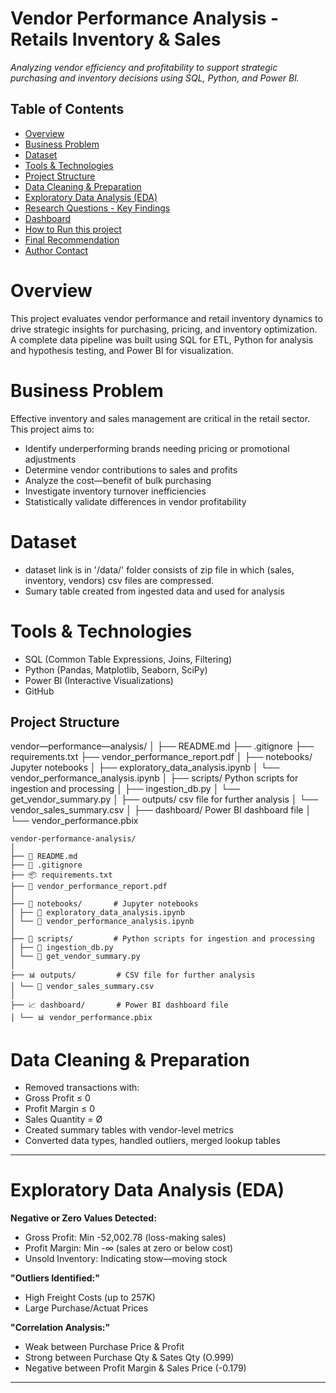 # Vendor Performance Analysis - Retails Inventory & Sales

_Analyzing vendor efficiency and profitability to support strategic purchasing and inventory decisions
using SQL, Python, and Power Bl._

## Table of Contents
- [Overview](#overview)
- [Business Problem](#business_problem)
- [Dataset](#dataset)
- [Tools & Technologies](#tools_&_technologies)
- [Project Structure](#project_structure)
- [Data Cleaning & Preparation](#data_cleaning_&_preparation)
- [Exploratory Data Analysis (EDA)](#exploratory_data_analysis__eda_)
- [Research Questions - Key Findings](#research_questions_-_key_findings)
- [Dashboard](#dashboard)
- [How to Run this project](#how_to_run_this_project)
- [Final Recommendation](#final_recommendation)
- [Author Contact](#author_contact)

# Overview

This project evaluates vendor performance and retail inventory dynamics to drive strategic insights for
purchasing, pricing, and inventory optimization. A complete data pipeline was built using SQL for ETL,
Python for analysis and hypothesis testing, and Power BI for visualization.

# Business Problem

Effective inventory and sales management are critical in the retail sector. This project aims to:
- Identify underperforming brands needing pricing or promotional adjustments
- Determine vendor contributions to sales and profits
- Analyze the cost—benefit of bulk purchasing
- Investigate inventory turnover inefficiencies
- Statistically validate differences in vendor profitability

# Dataset

- dataset link is in '/data/' folder consists of zip file in which (sales, inventory, vendors) csv files are compressed.
- Sumary table created from ingested data and used for analysis

# Tools & Technologies
- SQL (Common Table Expressions, Joins, Filtering)
- Python (Pandas, Matplotlib, Seaborn, SciPy)
- Power BI (Interactive Visualizations)
- GitHub

## Project Structure

vendor—performance—analysis/
│
├── README.md
├── .gitignore
├── requirements.txt
├── vendor_performance_report.pdf
│
├── notebooks/                   Jupyter notebooks
│   ├── exploratory_data_analysis.ipynb
│   └── vendor_performance_analysis.ipynb
│
├── scripts/                    Python scripts for ingestion and processing
│   ├── ingestion_db.py
│   └── get_vendor_summary.py
│
├── outputs/                    csv file for further analysis
│   └── vendor_sales_summary.csv
│
├── dashboard/                  Power BI dashboard file
│   └── vendor_performance.pbix

````
vendor-performance-analysis/
│
├── 📄 README.md
├── 🛑 .gitignore
├── 📦 requirements.txt
├── 📑 vendor_performance_report.pdf
│
├── 📓 notebooks/       # Jupyter notebooks
│ ├── 📘 exploratory_data_analysis.ipynb
│ └── 📗 vendor_performance_analysis.ipynb
│
├── 🐍 scripts/         # Python scripts for ingestion and processing
│ ├── 📜 ingestion_db.py
│ └── 📜 get_vendor_summary.py
│
├── 📊 outputs/         # CSV file for further analysis
│ └── 📄 vendor_sales_summary.csv
│
├── 📈 dashboard/       # Power BI dashboard file
│ └── 📊 vendor_performance.pbix
````


# Data Cleaning & Preparation

-  Removed transactions with:
 - Gross Profit ≤ 0
 - Profit Margin ≤ 0
 - Sales Quantity = Ø
- Created summary tables with vendor-level metrics
- Converted data types, handled outliers, merged lookup tables

---
# Exploratory Data Analysis (EDA)

**Negative or Zero Values Detected:**
 - Gross Profit: Min -52,002.78 (loss-making sales)
 - Profit Margin: Min -∞ (sales at zero or below cost)
 - Unsold Inventory: Indicating stow—moving stock

**"Outliers Identified:"**
 - High Freight Costs (up to 257K)
 - Large Purchase/Actuat Prices

**"Correlation Analysis:"**
 - Weak between Purchase Price & Profit
 - Strong between Purchase Qty & Sates Qty (O.999)
 - Negative between Profit Margin & Sales Price (-0.179)
---
